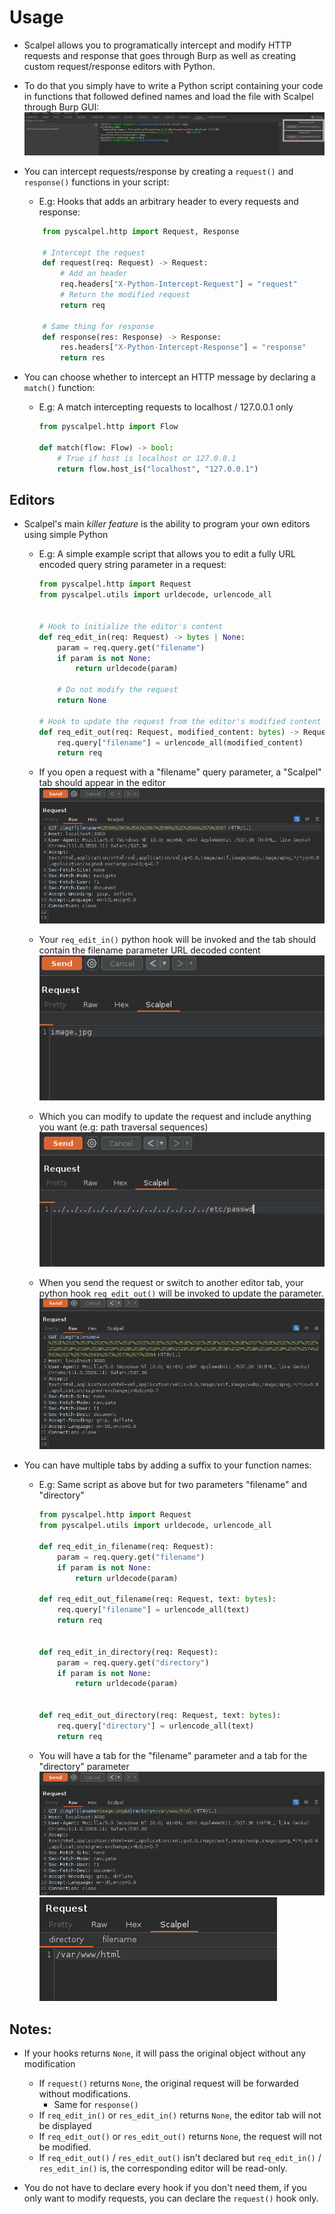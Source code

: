 # Usage

-   Scalpel allows you to programatically intercept and modify HTTP requests and response that goes through Burp as well as creating custom request/response editors with Python.

-   To do that you simply have to write a Python script containing your code in functions that followed defined names and load the file with Scalpel through Burp GUI: ![script](assets/choose_script.png)
-   You can intercept requests/response by creating a `request()` and `response()` functions in your script:

    -   E.g: Hooks that adds an arbitrary header to every requests and response:

    ```python
        from pyscalpel.http import Request, Response

        # Intercept the request
        def request(req: Request) -> Request:
            # Add an header
            req.headers["X-Python-Intercept-Request"] = "request"
            # Return the modified request
            return req

        # Same thing for response
        def response(res: Response) -> Response:
            res.headers["X-Python-Intercept-Response"] = "response"
            return res
    ```

-   You can choose whether to intercept an HTTP message by declaring a `match()` function:

    -   E.g: A match intercepting requests to localhost / 127.0.0.1 only

        ```python
        from pyscalpel.http import Flow

        def match(flow: Flow) -> bool:
            # True if host is localhost or 127.0.0.1
            return flow.host_is("localhost", "127.0.0.1")
        ```

## Editors

-   Scalpel's main _killer feature_ is the ability to program your own editors using simple Python

    -   E.g: A simple example script that allows you to edit a fully URL encoded query string parameter in a request:

        ```python
        from pyscalpel.http import Request
        from pyscalpel.utils import urldecode, urlencode_all


        # Hook to initialize the editor's content
        def req_edit_in(req: Request) -> bytes | None:
            param = req.query.get("filename")
            if param is not None:
                return urldecode(param)

            # Do not modify the request
            return None

        # Hook to update the request from the editor's modified content
        def req_edit_out(req: Request, modified_content: bytes) -> Request:
            req.query["filename"] = urlencode_all(modified_content)
            return req
        ```

    -   If you open a request with a "filename" query parameter, a "Scalpel" tab should appear in the editor ![scalpel-tab](assets/urlencode.png)
    -   Your `req_edit_in()` python hook will be invoked and the tab should contain the filename parameter URL decoded content ![decoded](assets/decoded.png)
    -   Which you can modify to update the request and include anything you want (e.g: path traversal sequences) ![traversal](assets/traversal.png)
    -   When you send the request or switch to another editor tab, your python hook `req_edit_out()` will be invoked to update the parameter. ![updated](assets/updated.png)

-   You can have multiple tabs by adding a suffix to your function names:

    -   E.g: Same script as above but for two parameters "filename" and "directory"

        ```python
        from pyscalpel.http import Request
        from pyscalpel.utils import urldecode, urlencode_all

        def req_edit_in_filename(req: Request):
            param = req.query.get("filename")
            if param is not None:
                return urldecode(param)

        def req_edit_out_filename(req: Request, text: bytes):
            req.query["filename"] = urlencode_all(text)
            return req


        def req_edit_in_directory(req: Request):
            param = req.query.get("directory")
            if param is not None:
                return urldecode(param)


        def req_edit_out_directory(req: Request, text: bytes):
            req.query["directory"] = urlencode_all(text)
            return req
        ```

    -   You will have a tab for the "filename" parameter and a tab for the "directory" parameter
        ![multiple_params](assets/multiple_params.png)
        ![multiple_tabs](assets/multiple_tabs.png)

## Notes:

-   If your hooks returns `None`, it will pass the original object without any modification

    -   If `request()` returns `None`, the original request will be forwarded without modifications.
        -   Same for `response()`
    -   If `req_edit_in()` or `res_edit_in()` returns `None`, the editor tab will not be displayed
    -   If `req_edit_out()` or `res_edit_out()` returns `None`, the request will not be modified.
    -   If `req_edit_out()` / `res_edit_out()` isn't declared but `req_edit_in()` / `res_edit_in()` is, the corresponding editor will be read-only.

-   You do not have to declare every hook if you don't need them, if you only want to modify requests, you can declare the `request()` hook only.
